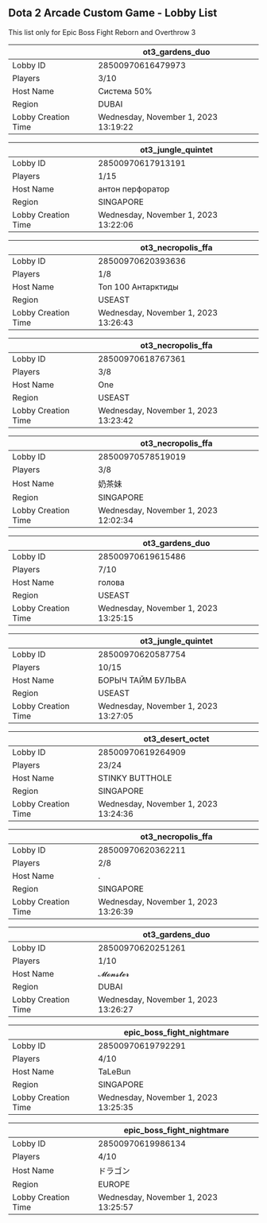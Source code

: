## Dota 2 Arcade Custom Game - Lobby List

This list only for Epic Boss Fight Reborn and Overthrow 3

|  | ot3_gardens_duo |
| ------ | ------ |
| Lobby ID | 28500970616479973 |
| Players | 3/10 |
| Host Name | Система 50% |
| Region | DUBAI |
| Lobby Creation Time | Wednesday, November 1, 2023 13:19:22 |


|  | ot3_jungle_quintet |
| ------ | ------ |
| Lobby ID | 28500970617913191 |
| Players | 1/15 |
| Host Name | антон перфоратор |
| Region | SINGAPORE |
| Lobby Creation Time | Wednesday, November 1, 2023 13:22:06 |


|  | ot3_necropolis_ffa |
| ------ | ------ |
| Lobby ID | 28500970620393636 |
| Players | 1/8 |
| Host Name | Топ 100 Антарктиды |
| Region | USEAST |
| Lobby Creation Time | Wednesday, November 1, 2023 13:26:43 |


|  | ot3_necropolis_ffa |
| ------ | ------ |
| Lobby ID | 28500970618767361 |
| Players | 3/8 |
| Host Name | One |
| Region | USEAST |
| Lobby Creation Time | Wednesday, November 1, 2023 13:23:42 |


|  | ot3_necropolis_ffa |
| ------ | ------ |
| Lobby ID | 28500970578519019 |
| Players | 3/8 |
| Host Name | 奶茶妹 |
| Region | SINGAPORE |
| Lobby Creation Time | Wednesday, November 1, 2023 12:02:34 |


|  | ot3_gardens_duo |
| ------ | ------ |
| Lobby ID | 28500970619615486 |
| Players | 7/10 |
| Host Name | голова |
| Region | USEAST |
| Lobby Creation Time | Wednesday, November 1, 2023 13:25:15 |


|  | ot3_jungle_quintet |
| ------ | ------ |
| Lobby ID | 28500970620587754 |
| Players | 10/15 |
| Host Name | БОРЫЧ ТАЙМ БУЛЬВА |
| Region | USEAST |
| Lobby Creation Time | Wednesday, November 1, 2023 13:27:05 |


|  | ot3_desert_octet |
| ------ | ------ |
| Lobby ID | 28500970619264909 |
| Players | 23/24 |
| Host Name | STINKY BUTTHOLE |
| Region | SINGAPORE |
| Lobby Creation Time | Wednesday, November 1, 2023 13:24:36 |


|  | ot3_necropolis_ffa |
| ------ | ------ |
| Lobby ID | 28500970620362211 |
| Players | 2/8 |
| Host Name | . |
| Region | SINGAPORE |
| Lobby Creation Time | Wednesday, November 1, 2023 13:26:39 |


|  | ot3_gardens_duo |
| ------ | ------ |
| Lobby ID | 28500970620251261 |
| Players | 1/10 |
| Host Name | 𝓜𝓸𝓷𝓼𝓽𝓮𝓻 |
| Region | DUBAI |
| Lobby Creation Time | Wednesday, November 1, 2023 13:26:27 |


|  | epic_boss_fight_nightmare |
| ------ | ------ |
| Lobby ID | 28500970619792291 |
| Players | 4/10 |
| Host Name | TaLeBun |
| Region | SINGAPORE |
| Lobby Creation Time | Wednesday, November 1, 2023 13:25:35 |


|  | epic_boss_fight_nightmare |
| ------ | ------ |
| Lobby ID | 28500970619986134 |
| Players | 4/10 |
| Host Name | ドラゴン |
| Region | EUROPE |
| Lobby Creation Time | Wednesday, November 1, 2023 13:25:57 |


